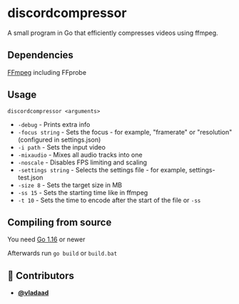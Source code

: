 <!-- DO NOT REMOVE - contributor_list:data:start:["vladaad"]:end -->
# discordcompressor
A small program in Go that efficiently compresses videos using ffmpeg.

## Dependencies
[FFmpeg](https://ffmpeg.org/) including FFprobe

## Usage
`discordcompressor <arguments>`
 * `-debug` - Prints extra info
 * `-focus string` - Sets the focus - for example, "framerate" or "resolution" (configured in settings.json)
 * `-i path` - Sets the input video
 * `-mixaudio` - Mixes all audio tracks into one
 * `-noscale` - Disables FPS limiting and scaling
 * `-settings string` - Selects the settings file - for example, settings-test.json
 * `-size 8` - Sets the target size in MB
 * `-ss 15` - Sets the starting time like in ffmpeg
 * `-t 10` - Sets the time to encode after the start of the file or `-ss`
 
## Compiling from source
You need [Go 1.16](https://golang.org/dl/) or newer

Afterwards run `go build` or `build.bat`

<!-- prettier-ignore-start -->
<!-- DO NOT REMOVE - contributor_list:start -->
## 👥 Contributors


- **[@vladaad](https://github.com/vladaad)**

<!-- DO NOT REMOVE - contributor_list:end -->
<!-- prettier-ignore-end -->